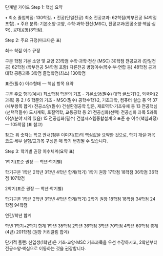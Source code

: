 단계별 가이드
Step 1: 핵심 요약

• 최소 졸업학점: 130학점.
• 전공(단일전공) 최소 전공교과: 62학점(학부전공 54학점 포함).
• 주요 분류: 기본소양·교양, 수학·과학·전산(MSC), 전공교과(전공소양·핵심·심화), 공대공통(3학점).

Step 2: 주요 규정(마크다운 표)

최소 학점 이수 규정

구분	학점
기본 소양 및 교양	23학점
수학·과학·전산 (MSC)	30학점
전공교과 (단일전공)	62학점 (학부전공 54학점 포함)
다른전공 병행이수(복수·부·연합 등)	48학점
공과대학 공통과목	3학점
졸업학점(최소)	130학점

표준(필수) 이수형태 — 핵심 항목 요약

구분	주요 항목(예시)	최소학점
학문의 기초 - 기본소양(필수)	대학 글쓰기1·2, 외국어(2과목) 등	2 / 6
학문의 기초 - MSC(필수)	공학수학1·2, 기초과학, 컴퓨터 실습 등	약 37 (세부항목 합계)
전공소양(필수)	건설환경공학 입문, 재료역학·기초유체 등	13
전공핵심(선택적필수)	도시계획, 토질역학, 교통공학 등	21
전공심화(선택)	전공심화 과목 5과목 이상(분야 제약 있음)	15
전공심화(필수)	건설시스템종합설계	3
표준 총 이수(핵심과정)	—	105학점 (표 참고)

참고: 위 숫자는 학교 안내(첨부 이미지/표)의 핵심값을 요약한 것으로, 학기 개설·과목코드·세부 실험/교과목 구성은 매 학기 변경될 수 있습니다.

Step 3: 학기별 권장 이수체계(요약 표)

1학기(표준 권장 — 학년·학기별)

학기구분	1학년	2학년	3학년	4학년	합계(학기)
1학기 권장	17학점	18학점	36학점	36학점	107학점

2학기(표준 권장 — 학년·학기별)

학기구분	1학년	2학년	3학년	4학년	합계(학기)
2학기 권장	18학점	18학점	34학점	24학점	94학점

연간/학년 합계

학년	1학기+2학기 합계
1학년	35학점
2학년	36학점
3학년	70학점
4학년	60학점
총계(4년)	201학점 (권장 커리큘럼 합계)

단기적 플랜: 신입생(1학년)은 기초·교양·MSC 기초과목을 우선 수강하시고, 2학년부터 전공소양·핵심으로 이동하는 것을 권장합니다.